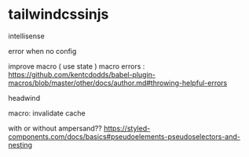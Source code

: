 # tailwindcssinjs

intellisense

error when no config

improve macro ( use state )
macro errors : https://github.com/kentcdodds/babel-plugin-macros/blob/master/other/docs/author.md#throwing-helpful-errors

headwind

macro: invalidate cache

with or without ampersand?? https://styled-components.com/docs/basics#pseudoelements-pseudoselectors-and-nesting